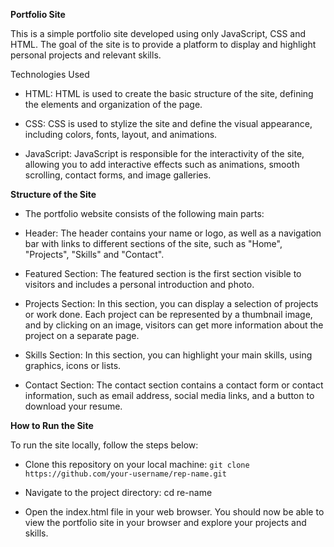 
**Portfolio Site**

This is a simple portfolio site developed using only JavaScript, CSS and HTML. The goal of the site is to provide a platform to display and highlight personal projects and relevant skills.

Technologies Used
- HTML: HTML is used to create the basic structure of the site, defining the elements and organization of the page.

- CSS: CSS is used to stylize the site and define the visual appearance, including colors, fonts, layout, and animations.

- JavaScript: JavaScript is responsible for the interactivity of the site, allowing you to add interactive effects such as animations, smooth scrolling, contact forms, and image galleries.

**Structure of the Site**
- The portfolio website consists of the following main parts:

- Header: The header contains your name or logo, as well as a navigation bar with links to different sections of the site, such as "Home", "Projects", "Skills" and "Contact".

- Featured Section: The featured section is the first section visible to visitors and includes a personal introduction and photo.

- Projects Section: In this section, you can display a selection of projects or work done. Each project can be represented by a thumbnail image, and by clicking on an image, visitors can get more information about the project on a separate page.

- Skills Section: In this section, you can highlight your main skills, using graphics, icons or lists.

- Contact Section: The contact section contains a contact form or contact information, such as email address, social media links, and a button to download your resume.

**How to Run the Site**

To run the site locally, follow the steps below:

- Clone this repository on your local machine:
`git clone https://github.com/your-username/rep-name.git`

- Navigate to the project directory:
cd re-name

- Open the index.html file in your web browser.
You should now be able to view the portfolio site in your browser and explore your projects and skills.
